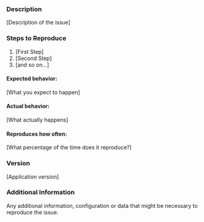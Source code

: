 <!--

Have you read ACDebugger's Code of Conduct? By filing an Issue, you are
expected to comply with it, including treating everyone with respect:
https://github.com/codice/acdebugger/blob/master/.github/CODE_OF_CONDUCT.md

Do you want to ask a question? Are you looking for support? The DDF
Developers group - https://groups.google.com/forum/#!forum/ddf-developers
is the best place for getting support.

-->
### Description

[Description of the issue]

### Steps to Reproduce

1. [First Step]
2. [Second Step]
3. [and so on...]

#### Expected behavior:
[What you expect to happen]

#### Actual behavior:
[What actually happens]

#### Reproduces how often:
[What percentage of the time does it reproduce?]

### Version
[Application version]

### Additional Information
Any additional information, configuration or data that might be necessary
to reproduce the issue.